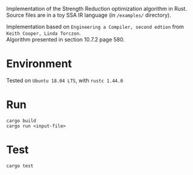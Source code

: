 
Implementation of the Strength Reduction optimization algorithm in Rust.  
Source files are in a toy SSA IR language (in `/examples/` directory).  

Implementation based on `Engineering a Compiler, second edtion` from `Keith Cooper, Linda Torczon`.  
Algorithm presented in section 10.7.2 page 580.

# Environment

Tested on `Ubuntu 18.04 LTS`,  with `rustc 1.44.0`

# Run

```
cargo build
cargo run <input-file>
```

# Test

```
cargo test
```
